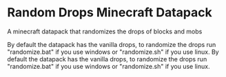 # Random Drops Minecraft Datapack
A minecraft datapack that randomizes the drops of blocks and mobs

By default the datapack has the vanilla drops, to randomize the drops run "randomize.bat" if you use windows or "randomize.sh" if you use linux.
By default the datapack has the vanilla drops, to randomize the drops run "randomize.bat" if you use windows or "randomize.sh" if you use linux.
